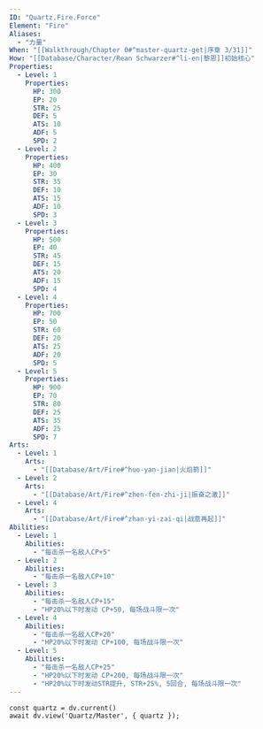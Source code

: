 ```yaml
---
ID: "Quartz.Fire.Force"
Element: "Fire"
Aliases:
  - "力量"
When: "[[Walkthrough/Chapter 0#^master-quartz-get|序章 3/31]]"
How: "[[Database/Character/Rean Schwarzer#^li-en|黎恩]]初始核心"
Properties:
  - Level: 1
    Properties:
      HP: 300
      EP: 20
      STR: 25
      DEF: 5
      ATS: 10
      ADF: 5
      SPD: 2
  - Level: 2
    Properties:
      HP: 400
      EP: 30
      STR: 35
      DEF: 10
      ATS: 15
      ADF: 10
      SPD: 3
  - Level: 3
    Properties:
      HP: 500
      EP: 40
      STR: 45
      DEF: 15
      ATS: 20
      ADF: 15
      SPD: 4
  - Level: 4
    Properties:
      HP: 700
      EP: 50
      STR: 60
      DEF: 20
      ATS: 25
      ADF: 20
      SPD: 5
  - Level: 5
    Properties:
      HP: 900
      EP: 70
      STR: 80
      DEF: 25
      ATS: 35
      ADF: 25
      SPD: 7
Arts:
  - Level: 1
    Arts: 
      - "[[Database/Art/Fire#^huo-yan-jian|火焰箭]]"
  - Level: 2
    Arts:
      - "[[Database/Art/Fire#^zhen-fen-zhi-ji|振奋之激]]"
  - Level: 4
    Arts:
      - "[[Database/Art/Fire#^zhan-yi-zai-qi|战意再起]]"
Abilities:
  - Level: 1
    Abilities:
      - "每击杀一名敌人CP+5"
  - Level: 2
    Abilities:
      - "每击杀一名敌人CP+10"
  - Level: 3
    Abilities:
      - "每击杀一名敌人CP+15"
      - "HP20%以下时发动 CP+50, 每场战斗限一次"
  - Level: 4
    Abilities:
      - "每击杀一名敌人CP+20"
      - "HP20%以下时发动 CP+100, 每场战斗限一次"
  - Level: 5
    Abilities:
      - "每击杀一名敌人CP+25"
      - "HP20%以下时发动 CP+200, 每场战斗限一次"
      - "HP20%以下时发动STR提升, STR+25%, 5回合, 每场战斗限一次"
---
```

```dataviewjs
const quartz = dv.current()
await dv.view('Quartz/Master', { quartz });
```

